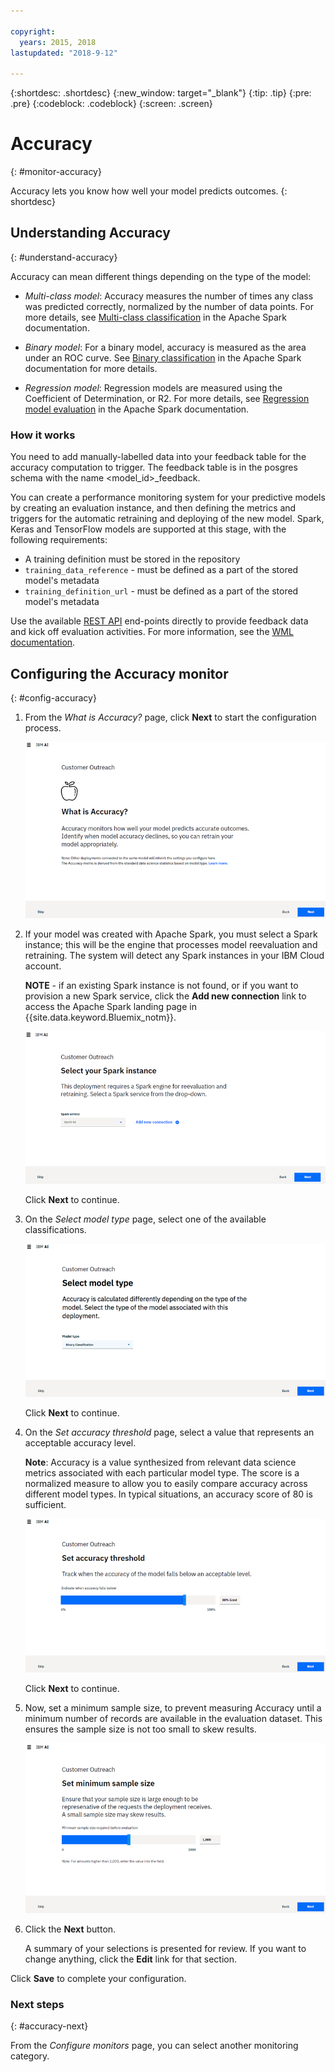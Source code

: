 ```yaml
---

copyright:
  years: 2015, 2018
lastupdated: "2018-9-12"

---
```


{:shortdesc: .shortdesc}
{:new_window: target="_blank"}
{:tip: .tip}
{:pre: .pre}
{:codeblock: .codeblock}
{:screen: .screen}

# Accuracy
{: #monitor-accuracy}

Accuracy lets you know how well your model predicts outcomes.
{: shortdesc}

## Understanding Accuracy
{: #understand-accuracy}

Accuracy can mean different things depending on the type of the model:

- *Multi-class model*: Accuracy measures the number of times any class was predicted correctly, normalized by the number of data points. For more details, see [Multi-class classification](https://spark.apache.org/docs/2.1.0/mllib-evaluation-metrics.html#multiclass-classification) in the Apache Spark documentation.

- *Binary model*: For a binary model, accuracy is measured as the area under an ROC curve. See [Binary classification](https://spark.apache.org/docs/2.1.0/mllib-evaluation-metrics.html#binary-classification) in the Apache Spark documentation for more details.

- *Regression model*: Regression models are measured using the Coefficient of Determination, or R2. For more details, see [Regression model evaluation](https://spark.apache.org/docs/2.1.0/mllib-evaluation-metrics.html#regression-model-evaluation) in the Apache Spark documentation.

### How it works

You need to add manually-labelled data into your feedback table for the accuracy computation to trigger. The feedback table is in the posgres schema with the name <model_id>_feedback.

You can create a performance monitoring system for your predictive models by creating an evaluation instance, and then defining the metrics and triggers for the automatic retraining and deploying of the new model. Spark, Keras and TensorFlow models are supported at this stage, with the following requirements:

-  A training definition must be stored in the repository
- `training_data_reference` - must be defined as a part of the stored model's metadata
- `training_definition_url` - must be defined as a part of the stored model's metadata

Use the available [REST API](https://watson-ml-api.mybluemix.net/) end-points directly to provide feedback data and kick off evaluation activities. For more information, see the [WML documentation](https://dataplatform.cloud.ibm.com/docs/content/analyze-data/ml-continuous-learning.html?audience=wdp&context=wdp).

## Configuring the Accuracy monitor
{: #config-accuracy}

1.  From the *What is Accuracy?* page, click **Next** to start the configuration process.

    ![What is Accuracy? page](images/accuracy-what-is.png)

1.  If your model was created with Apache Spark, you must select a Spark instance; this will be the engine that processes model reevaluation and retraining. The system will detect any Spark instances in your IBM Cloud account.

    **NOTE** - if an existing Spark instance is not found, or if you want to provision a new Spark service, click the **Add new connection** link to access the Apache Spark landing page in {{site.data.keyword.Bluemix_notm}}.

    ![Accuracy Spark instance page](images/accuracy-spark.png)

    Click **Next** to continue.

1.  On the *Select model type* page, select one of the available classifications.

    ![Accuracy Spark instance page](images/accuracy-set-type.png)

    Click **Next** to continue.

1.  On the *Set accuracy threshold* page, select a value that represents an acceptable accuracy level.

    **Note**: Accuracy is a value synthesized from relevant data science metrics associated with each particular model type. The score is a normalized measure to allow you to easily compare accuracy across different model types. In typical situations, an accuracy score of 80 is sufficient.

    ![Set accuracy limit](images/accuracy-set-limit.png)

    Click **Next** to continue.

1.  Now, set a minimum sample size, to prevent measuring Accuracy until a minimum number of records are available in the evaluation dataset. This ensures the sample size is not too small to skew results.

     ![Configure sample size](images/accuracy-config-sample.png)

1.  Click the **Next** button.

    A summary of your selections is presented for review. If you want to change anything, click the **Edit** link for that section.

 Click **Save** to complete your configuration.

### Next steps
{: #accuracy-next}

From the *Configure monitors* page, you can select another monitoring category.
